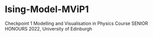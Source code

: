 # Ising-Model-MViP1
Checkpoint 1
Modelling and Visualisation in Physics Course 
SENIOR HONOURS
2022, University of Edinburgh

